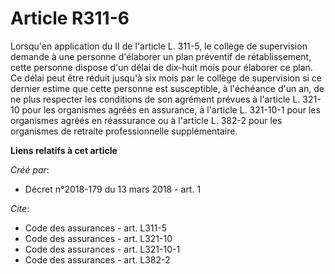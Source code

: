 # Article R311-6

Lorsqu'en application du II de l'article L. 311-5, le collège de supervision demande à une personne d'élaborer un plan
préventif de rétablissement, cette personne dispose d'un délai de dix-huit mois pour élaborer ce plan. Ce délai peut être
réduit jusqu'à six mois par le collège de supervision si ce dernier estime que cette personne est susceptible, à l'échéance
d'un an, de ne plus respecter les conditions de son agrément prévues à l'article L. 321-10 pour les organismes agréés en
assurance, à l'article L. 321-10-1 pour les organismes agréés en réassurance ou à l'article L. 382-2 pour les organismes de
retraite professionnelle supplémentaire.

**Liens relatifs à cet article**

_Créé par_:

  - Décret n°2018-179 du 13 mars 2018 - art. 1

_Cite_:

  - Code des assurances - art. L311-5
  - Code des assurances - art. L321-10
  - Code des assurances - art. L321-10-1
  - Code des assurances - art. L382-2
